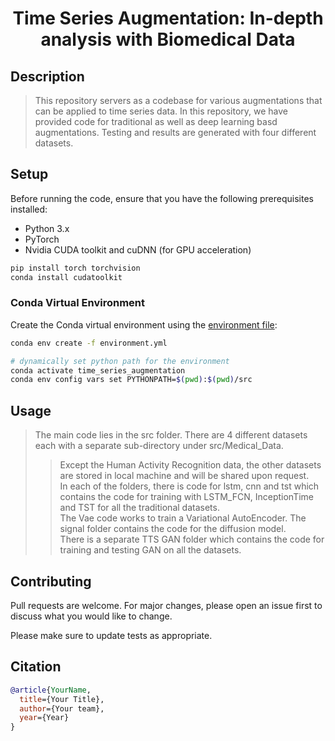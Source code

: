 
<div align="center">


<!-- Title-->
# Time Series Augmentation: In-depth analysis with Biomedical Data

<!-- BADGES -->
> <div align="left">


</div>


<!-- DESCRIPTION -->
## Description
>
>  
> This repository servers as a codebase for various augmentations that can be applied to time series data. In this repository, we have provided code for traditional as well as deep learning basd augmentations. Testing and results are generated with four different datasets.
> 
> 


<!-- SETUP -->
## Setup

Before running the code, ensure that you have the following prerequisites installed:

- Python 3.x
- PyTorch
- Nvidia CUDA toolkit and cuDNN (for GPU acceleration)

```bash
pip install torch torchvision
conda install cudatoolkit
```


### Conda Virtual Environment

Create the Conda virtual environment using the [environment file](environment.yml):
```bash
conda env create -f environment.yml

# dynamically set python path for the environment
conda activate time_series_augmentation
conda env config vars set PYTHONPATH=$(pwd):$(pwd)/src
```


<!-- USAGE -->
## Usage
> The main code lies in the src folder. There are 4 different datasets each with a separate sub-directory under src/Medical_Data.<br />
> > Except the Human Activity Recognition data, the other datasets are stored in local machine and will be shared upon request.<br />
> In each of the folders, there is code for lstm, cnn and tst which contains the code for training with LSTM_FCN, InceptionTime and TST for all the traditional datasets.<br />
> The Vae code works to train a Variational AutoEncoder. The signal folder contains the code for the diffusion model.<br />
> There is a separate TTS GAN folder which contains the code for training and testing GAN on all the datasets.  <br />
>  
>
> 
> 



<!-- CONTRIBUTING -->
## Contributing
Pull requests are welcome. For major changes, please open an issue first to discuss what you would like to change.

Please make sure to update tests as appropriate.


<!-- CITATION -->
## Citation
```bibtex
@article{YourName,
  title={Your Title},
  author={Your team},
  year={Year}
}
```

